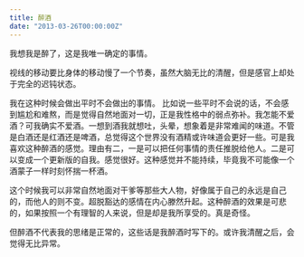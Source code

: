 ```yaml
---
title: 醉酒
date: "2013-03-26T00:00:00Z"
---
```


我想我是醉了，这是我唯一确定的事情。

视线的移动要比身体的移动慢了一个节奏，虽然大脑无比的清醒，但是感官上却处于完全的迟钝状态。

我在这种时候会做出平时不会做出的事情。 比如说一些平时不会说的话，不会感到尴尬和难熬，而是觉得自然地面对一切，正是我性格中的弱点弥补。我怎能不爱酒？可我确实不爱酒。一想到酒我就想吐，头晕，想象着是非常难闻的味道。不管是白酒还是红酒还是啤酒，总觉得这个世界没有酒精或许味道会更好一些。可是我喜欢这种醉酒的感觉。理由有二，一是可以把任何事情的责任推脱给他人。二是可以变成一个更新版的自我。感觉很好。这种感觉并不能持续，毕竟我不可能像一个酒蒙子一样时刻怀揣一杯酒。

这个时候我可以非常自然地面对干爹等那些大人物，好像属于自己的永远是自己的，而他人的则不变。超脱豁达的感情在内心滕然升起。这种醉酒的效果是可悲的，如果按照一个有理智的人来说，但是却是我所享受的。真是奇怪。

但醉酒不代表我的思绪是正常的，这些话是我醉酒时写下的。或许我清醒之后，会觉得无比异常。

